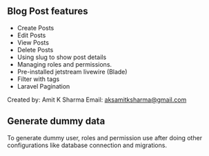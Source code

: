 ## Blog Post features
- Create Posts
- Edit Posts
- View Posts
- Delete Posts
- Using slug to show post details
- Managing roles and permissions.
- Pre-installed jetstream livewire (Blade)
- Filter with tags
- Laravel Pagination

Created by: Amit K Sharma
Email: aksamitksharma@gmail.com

## Generate dummy data

To generate dummy user, roles and permission use <a href="http://domain.com/roles"></a> after doing other configurations like database connection and migrations.
